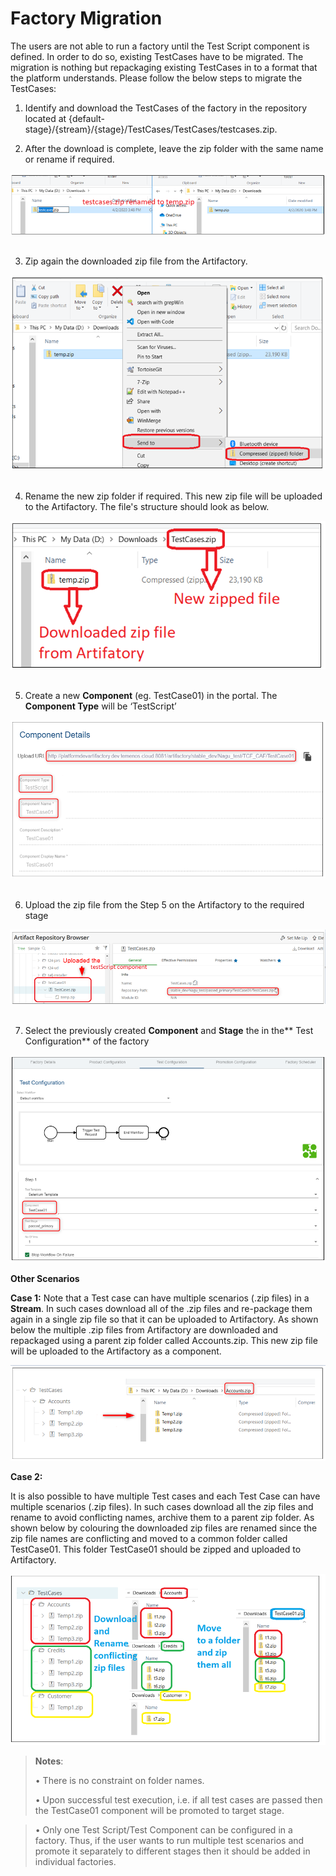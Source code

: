 # Factory Migration 

The users are not able to run a factory until the Test Script component is defined. In order to do so, existing TestCases have to be migrated. The migration is nothing but repackaging existing TestCases in to a format that the platform understands.  Please follow the below steps to migrate the TestCases:



1.  Identify and download the TestCases of the factory in the repository located at {default-stage}/{stream}/{stage}/TestCases/TestCases/testcases.zip.

2. After the download is complete, leave the zip folder with the same name or rename if required.

 ![factory-migration-2](./images/factory-migration-2.png)
<br>
</br>

3. Zip again the downloaded zip file from the Artifactory.

 ![factory-migration-3](./images/factory-migration-3.png)
<br>
</br>

4. Rename the new zip folder if required. This new zip file will be uploaded to the Artifactory. The file's structure should look as below.

 ![factory-migration-4](./images/factory-migration-4.png)
<br>
</br>

5.  Create a new **Component** (eg. TestCase01) in the portal. The **Component Type** will be ‘TestScript’ 

 ![factory-migration-5](./images/factory-migration-5.png)
<br>
</br>

6.	Upload the zip file from the Step 5 on the Artifactory to the required stage

 ![factory-migration-6](./images/factory-migration-6.png)
<br>
</br>

7. Select the previously created **Component** and **Stage** the in the** Test Configuration** of the factory 

 ![factory-migration-7](./images/factory-migration-7.png)

**Other Scenarios**

**Case 1:**
Note that a Test case can have multiple scenarios (.zip files) in a **Stream**. In such cases download all of the .zip files and re-package them again in a single zip file so that it can be uploaded to Artifactory. 
As shown below the multiple .zip files from Artifactory are downloaded and repackaged using a parent zip folder called Accounts.zip. This new zip file will be uploaded to the Artifactory as a component.

 ![factory-migration-8](./images/factory-migration-8.png)


**Case 2:**

It is also possible to have multiple Test cases and each Test Case can have multiple scenarios (.zip files). In such cases download all the zip files and rename to avoid conflicting names, archive them to a parent zip folder. 
As shown below by colouring the downloaded zip files are renamed since the zip file names are conflicting and moved to a common folder called TestCase01. This folder TestCase01 should be zipped and uploaded to Artifactory. 

 ![factory-migration-9](./images/factory-migration-9.png)

> **Notes**:
> 
> •	There is no constraint on folder names. 
> 
> •	Upon successful test execution, i.e. if all test cases are passed then the TestCase01 component will be promoted to target stage.

> •	Only one Test Script/Test Component can be configured in a factory. Thus, if the user wants to run multiple test scenarios and promote it separately to different stages then it should be added in individual factories. 

